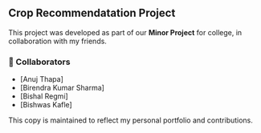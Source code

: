 ## Crop Recommendatation Project

This project was developed as part of our **Minor Project** for college, in collaboration with my friends.

### 👥 Collaborators
- [Anuj Thapa]
- [Birendra Kumar Sharma]
- [Bishal Regmi]
- [Bishwas Kafle]


This copy is maintained to reflect my personal portfolio and contributions.
